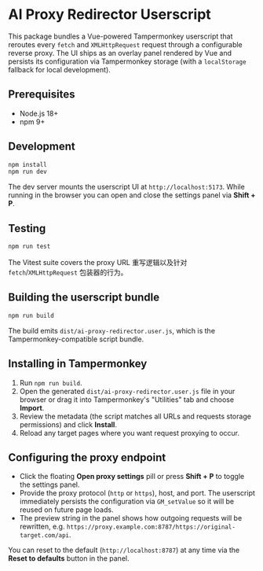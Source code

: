 # AI Proxy Redirector Userscript

This package bundles a Vue-powered Tampermonkey userscript that reroutes every `fetch` and `XMLHttpRequest`
request through a configurable reverse proxy. The UI ships as an overlay panel rendered by Vue and persists
its configuration via Tampermonkey storage (with a `localStorage` fallback for local development).

## Prerequisites

- Node.js 18+
- npm 9+

## Development

```bash
npm install
npm run dev
```

The dev server mounts the userscript UI at `http://localhost:5173`. While running in the browser you can open
and close the settings panel via **Shift + P**.

## Testing

```bash
npm run test
```

The Vitest suite covers the proxy URL 重写逻辑以及针对 `fetch`/`XMLHttpRequest` 包装器的行为。

## Building the userscript bundle

```bash
npm run build
```

The build emits `dist/ai-proxy-redirector.user.js`, which is the Tampermonkey-compatible script bundle.

## Installing in Tampermonkey

1. Run `npm run build`.
2. Open the generated `dist/ai-proxy-redirector.user.js` file in your browser or drag it into Tampermonkey's
   "Utilities" tab and choose **Import**.
3. Review the metadata (the script matches all URLs and requests storage permissions) and click **Install**.
4. Reload any target pages where you want request proxying to occur.

## Configuring the proxy endpoint

- Click the floating **Open proxy settings** pill or press **Shift + P** to toggle the settings panel.
- Provide the proxy protocol (`http` or `https`), host, and port. The userscript immediately persists the
  configuration via `GM_setValue` so it will be reused on future page loads.
- The preview string in the panel shows how outgoing requests will be rewritten, e.g.
  `https://proxy.example.com:8787/https://original-target.com/api`.

You can reset to the default (`http://localhost:8787`) at any time via the **Reset to defaults** button in the
panel.
